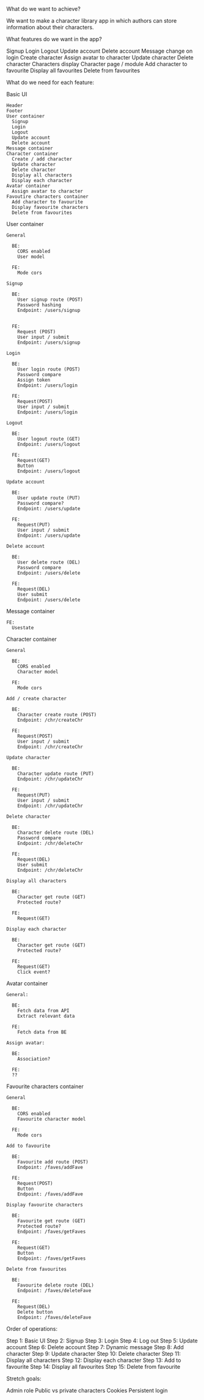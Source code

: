 What do we want to achieve?

We want to make a character library app in which authors can store information about their characters.

What features do we want in the app?

Signup
Login
Logout
Update account
Delete account
Message change on login
Create character
Assign avatar to character
Update character
Delete character
Characters display
Character page / module
Add character to favourite
Display all favourites
Delete from favourites

What do we need for each feature:

Basic UI

    Header
    Footer
    User container
      Signup
      Login
      Logout
      Update account
      Delete account
    Message container
    Character container
      Create / add character
      Update character
      Delete character
      Display all characters
      Display each character
    Avatar container
      Assign avatar to character
    Favoutire characters container
      Add character to favourite
      Display favourite characters
      Delete from favourites

User container

    General

      BE:
        CORS enabled
        User model

      FE:
        Mode cors

    Signup

      BE:
        User signup route (POST)
        Password hashing
        Endpoint: /users/signup


      FE:
        Request (POST)
        User input / submit
        Endpoint: /users/signup

    Login

      BE:
        User login route (POST)
        Password compare
        Assign token
        Endpoint: /users/login

      FE:
        Request(POST)
        User input / submit
        Endpoint: /users/login

    Logout

      BE:
        User logout route (GET)
        Endpoint: /users/logout

      FE:
        Request(GET)
        Button
        Endpoint: /users/logout

    Update account

      BE:
        User update route (PUT)
        Password compare?
        Endpoint: /users/update

      FE:
        Request(PUT)
        User input / submit
        Endpoint: /users/update

    Delete account

      BE:
        User delete route (DEL)
        Password compare
        Endpoint: /users/delete

      FE:
        Request(DEL)
        User submit
        Endpoint: /users/delete

Message container

    FE:
      Usestate

Character container

    General

      BE:
        CORS enabled
        Character model

      FE:
        Mode cors

    Add / create character

      BE:
        Character create route (POST)
        Endpoint: /chr/createChr

      FE:
        Request(POST)
        User input / submit
        Endpoint: /chr/createChr

    Update character

      BE:
        Character update route (PUT)
        Endpoint: /chr/updateChr

      FE:
        Request(PUT)
        User input / submit
        Endpoint: /chr/updateChr

    Delete character

      BE:
        Character delete route (DEL)
        Password compare
        Endpoint: /chr/deleteChr

      FE:
        Request(DEL)
        User submit
        Endpoint: /chr/deleteChr

    Display all characters

      BE:
        Character get route (GET)
        Protected route?

      FE:
        Request(GET)

    Display each character

      BE:
        Character get route (GET)
        Protected route?

      FE:
        Request(GET)
        Click event?

Avatar container

    General:

      BE:
        Fetch data from API
        Extract relevant data

      FE:
        Fetch data from BE

    Assign avatar:

      BE:
        Association?

      FE:
      ??

Favourite characters container

    General

      BE:
        CORS enabled
        Favourite character model

      FE:
        Mode cors

    Add to favourite

      BE:
        Favourite add route (POST)
        Endpoint: /faves/addFave

      FE:
        Request(POST)
        Button
        Endpoint: /faves/addFave

    Display favourite characters

      BE:
        Favourite get route (GET)
        Protected route?
        Endpoint: /faves/getFaves

      FE:
        Request(GET)
        Button
        Endpoint: /faves/getFaves

    Delete from favourites

      BE:
        Favourite delete route (DEL)
        Endpoint: /faves/deleteFave

      FE:
        Request(DEL)
        Delete button
        Endpoint: /faves/deleteFave

Order of operations:

Step 1: Basic UI
Step 2: Signup
Step 3: Login
Step 4: Log out
Step 5: Update account
Step 6: Delete account
Step 7: Dynamic message
Step 8: Add character
Step 9: Update character
Step 10: Delete character
Step 11: Display all characters
Step 12: Display each character
Step 13: Add to favourite
Step 14: Display all favourites
Step 15: Delete from favourite

Stretch goals:

Admin role
Public vs private characters
Cookies
Persistent login

